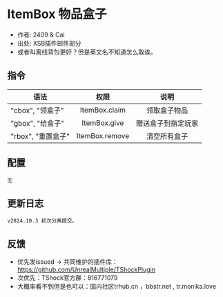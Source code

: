 # ItemBox 物品盒子

- 作者: 2409 & Cai
- 出处: XSB插件邮件部分
- 或者叫离线背包更好？但是英文名不知道怎么取诶。

## 指令

| 语法             |               权限               |     说明    |
| -------------- | :----------------------------: | :-------: |
| "cbox", "领盒子"  |  ItemBox.claim |   领取盒子物品  |
| "gbox", "给盒子"  |  ItemBox.give  | 赠送盒子到指定玩家 |
| "rbox", "重置盒子" | ItemBox.remove |   清空所有盒子  |

## 配置

```
无
```

## 更新日志

```
v2024.10.3 初次分离提交。
```

## 反馈

- 优先发issued -> 共同维护的插件库：https://github.com/UnrealMultiple/TShockPlugin
- 次优先：TShock官方群：816771079
- 大概率看不到但是也可以：国内社区trhub.cn ，bbstr.net , tr.monika.love

